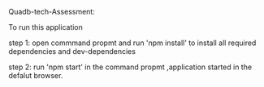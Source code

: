 Quadb-tech-Assessment:

To run this application

step 1: open commmand propmt and run 'npm install' to install all required dependencies and dev-dependencies

step 2: run 'npm start' in the command propmt ,application started in the defalut browser.

